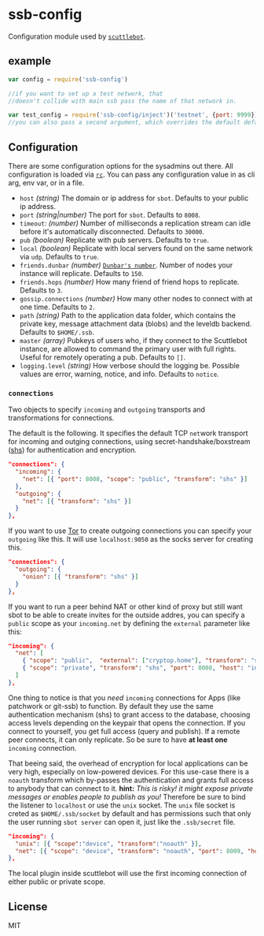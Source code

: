 # ssb-config

Configuration module used by [`scuttlebot`](https://github.com/ssbc/scuttlebot).

## example

``` js
var config = require('ssb-config')

//if you want to set up a test network, that
//doesn't collide with main ssb pass the name of that network in.

var test_config = require('ssb-config/inject')('testnet', {port: 9999})
//you can also pass a second argument, which overrides the default defaults.
```

## Configuration

There are some configuration options for the sysadmins out there. All configuration is loaded via [`rc`](https://github.com/dominictarr/rc). You can pass any configuration value in as cli arg, env var, or in a file.

* `host` *(string)* The domain or ip address for `sbot`. Defaults to your public ip address.
* `port` *(string|number)* The port for `sbot`. Defaults to `8008`.
* `timeout`: *(number)* Number of milliseconds a replication stream can idle before it's automatically disconnected. Defaults to `30000`.
* `pub` *(boolean)* Replicate with pub servers. Defaults to `true`.
* `local` *(boolean)* Replicate with local servers found on the same network via `udp`. Defaults to `true`.
* `friends.dunbar` *(number)* [`Dunbar's number`](https://en.wikipedia.org/wiki/Dunbar%27s_number). Number of nodes your instance will replicate. Defaults to `150`.
* `friends.hops` *(number)* How many friend of friend hops to replicate. Defaults to `3`.
* `gossip.connections` *(number)* How many other nodes to connect with at one time. Defaults to `2`.
* `path` *(string)* Path to the application data folder, which contains the private key, message attachment data (blobs) and the leveldb backend. Defaults to `$HOME/.ssb`.
* `master` *(array)* Pubkeys of users who, if they connect to the Scuttlebot instance, are allowed to command the primary user with full rights. Useful for remotely operating a pub. Defaults to `[]`.
* `logging.level` *(string)* How verbose should the logging be. Possible values are error, warning, notice, and info. Defaults to `notice`.

### `connections`

Two objects to specify `incoming` and `outgoing` transports and transformations for connections.

The default is the following. It specifies the default TCP `net`work transport for incoming and outging connections, using secret-handshake/boxstream ([shs](https://github.com/auditdrivencrypto/secret-handshake)) for authentication and encryption.

```json
"connections": {
  "incoming": {
    "net": [{ "port": 8008, "scope": "public", "transform": "shs" }]
  },
  "outgoing": {
    "net": [{ "transform": "shs" }]
  }
},
```

If you want to use [Tor](https://torproject.org) to create outgoing connections you can specify your `outgoing` like this. It will use `localhost:9050` as the socks server for creating this.

```json
"connections": {
  "outgoing": {
    "onion": [{ "transform": "shs" }]
  }
},
```

If you want to run a peer behind NAT or other kind of proxy but still want sbot to be able to create invites for the outside addres, you can specify a `public` scope as your `incoming.net` by defining the `external` parameter like this:

```json
"incoming": {
  "net": [
    { "scope": "public",  "external": ["cryptop.home"], "transform": "shs", "port": 8008 },
    { "scope": "private", "transform": "shs", "port": 8008, "host": "internal1.con.taine.rs" },
  ]
},
```

One thing to notice is that you _need_ `incoming` connections for Apps (like patchwork or git-ssb) to function. By default they use the same authentication mechanism (shs) to grant access to the database, choosing access levels depending on the keypair that opens the connection. If you connect to yourself, you get full access (query and publish). If a remote peer connects, it can only replicate. So be sure to have **at least one** `incoming` connection.

That beeing said, the overhead of encryption for local applications can be very high, especially on low-powered devices. For this use-case there is a `noauth` transform which by-passes the authentication and grants full access to anybody that can connect to it. **hint:** *This is risky! it might expose private messages or enables people to publish as you!* Therefore be sure to bind the listener to `localhost` or use the `unix` socket. The `unix` file socket is creted as `$HOME/.ssb/socket` by default and has permissions such that only the user running `sbot server` can open it, just like the `.ssb/secret` file.

```json
"incoming": {
  "unix": [{ "scope":"device", "transform":"noauth" }],
  "net": [{ "scope": "device", "transform": "noauth", "port": 8009, "host": "localhost" }]
},
```

The local plugin inside scuttlebot will use the first incoming connection of either public or private scope. 

## License

MIT
